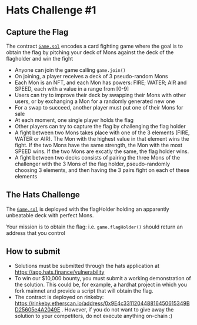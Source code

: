 # Hats Challenge #1

## Capture the Flag

The contract [`Game.sol`](./contracts/Game.sol) encodes a card fighting game where the goal is to obtain the flag by pitching your deck of Mons against the deck of the flagholder and win the fight

- Anyone can join the game calling `game.join()`
- On joining, a player receives a deck of 3 pseudo-random Mons
- Each Mon is an NFT, and each Mon has powers: FIRE; WATER; AIR and SPEED, each with a value in a range from [0-9]
- Users can try to improve their deck by swapping their Mons with other users, or by exchanging a Mon for a randomly generated new one
- For a swap to succeed, another player must put one of their Mons for sale
- At each moment, one single player holds the flag
- Other players can try to capture the flag by challenging the flag holder
- A fight between two Mons takes place with one of the 3 elements (FIRE, WATER or AIR). The Mon with the highest value in that element wins the fight. If the two Mons have the same strength, the Mon with the most SPEED wins. If the two Mons are excatly the same, the flag holder wins.
- A fight between two decks consists of pairing the three Mons of the challenger with the 3 Mons of the flag holder, pseudo-randomly choosing 3 elements, and then having the 3 pairs fight on each of these elements

## The Hats Challenge

The [`Game.sol`](./contracts/Game.sol) is deployed with the flagHolder holding an apparently unbeatable deck with perfect Mons.

Your mission is to obtain the flag: i.e. `game.flagHolder()` should return an address that you control

## How to submit

- Solutions must be submitted through the hats application at https://app.hats.finance/vulnerability
- To win our $10,000 bounty, you must submit a working demonstration of the solution. This could be, for example, a hardhat project in which you fork mainnet and provide a script that will obtain the flag.
- The contract is deployed on rinkeby: https://rinkeby.etherscan.io/address/0x9E4c331120448816450615349BD25605e4A2049E . However, if you do not want to give away the solution to your competitors, do not execute anything on-chain :)
